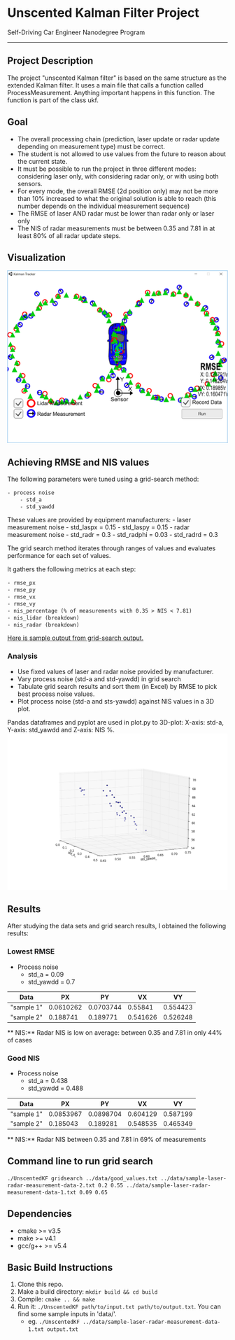 # Unscented Kalman Filter Project
Self-Driving Car Engineer Nanodegree Program

---

## Project Description
The project "unscented Kalman filter" is based on the same structure as the extended Kalman filter.
It uses a main file that calls a function called ProcessMeasurement. Anything important happens in this function. The function is part of the class ukf.

## Goal
- The overall processing chain (prediction, laser update or radar update depending on measurement type) must be correct.
- The student is not allowed to use values from the future to reason about the current state.
- It must be possible to run the project in three different modes: considering laser only, with considering radar only, or with using both sensors.
- For every mode, the overall RMSE (2d position only) may not be more than 10% increased to what the original solution is able to reach (this number depends on the individual measurement sequence)
- The RMSE of laser AND radar must be lower than radar only or laser only
- The NIS of radar measurements must be between 0.35 and 7.81 in at least 80% of all radar update steps.

## Visualization

![Visualization](./Simulation.png)

## Achieving RMSE and NIS values

The following parameters were tuned using a grid-search method:

	- process noise
		- std_a		
		- std_yawdd

These values are provided by equipment manufacturers:
	- laser measurement noise
		- std_laspx = 0.15
		- std_laspy = 0.15
	- radar measurement noise
		- std_radr = 0.3
		- std_radphi = 0.03
		- std_radrd = 0.3

The grid search method iterates through ranges of values and evaluates performance for each set of values.

It gathers the following metrics at each step:

	- rmse_px
	- rmse_py
	- rmse_vx
	- rmse_vy
	- nis_percentage (% of measurements with 0.35 > NIS < 7.81)
	- nis_lidar (breakdown)
	- nis_radar (breakdown)

[Here is sample output from grid-search output.](data/gridsearch_fragment.txt)

### Analysis

- Use fixed values of laser and radar noise provided by manufacturer.
- Vary process noise (std-a and std-yawdd) in grid search
- Tabulate grid search results and sort them (in Excel) by RMSE to pick best process noise values.
- Plot process noise (std-a and sts-yawdd) against NIS values in a 3D plot.

Pandas dataframes and pyplot are used in plot.py to 3D-plot:
X-axis: std-a, Y-axis: std_yawdd and Z-axis: NIS %.
![3D-plot](./NIS-plot.png)

## Results
After studying the data sets and grid search results, I obtained the following results:

### Lowest RMSE

- Process noise
	- std_a = 0.09
	- std_yawdd = 0.7


Data | PX | PY | VX | VY
--- | --- | --- | --- | ---
"sample 1" | 0.0610262 | 0.0703744 | 0.55841 | 0.554423
"sample 2" | 0.188741 | 0.189771 | 0.541626 | 0.526248

** NIS:** Radar NIS is low on average: between 0.35 and 7.81 in only 44% of cases

### Good NIS

- Process noise
	- std_a = 0.438
	- std_yawdd = 0.488

Data | PX | PY | VX | VY
--- | --- | --- | --- | ---
"sample 1" | 0.0853967 | 0.0898704 | 0.604129 | 0.587199
"sample 2" | 0.185043 | 0.189281 | 0.548535 | 0.465349

** NIS:** Radar NIS between 0.35 and 7.81 in 69% of measurements

## Command line to run grid search
```
./UnscentedKF gridsearch ../data/good_values.txt ../data/sample-laser-radar-measurement-data-2.txt 0.2 0.55 ../data/sample-laser-radar-measurement-data-1.txt 0.09 0.65
```
## Dependencies

* cmake >= v3.5
* make >= v4.1
* gcc/g++ >= v5.4

## Basic Build Instructions

1. Clone this repo.
2. Make a build directory: `mkdir build && cd build`
3. Compile: `cmake .. && make`
4. Run it: `./UnscentedKF path/to/input.txt path/to/output.txt`. You can find
   some sample inputs in 'data/'.
    - eg. `./UnscentedKF ../data/sample-laser-radar-measurement-data-1.txt output.txt`
